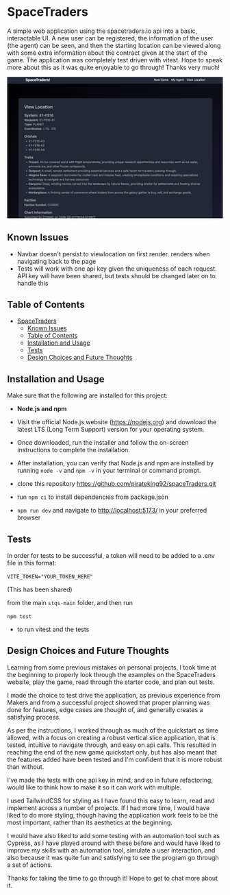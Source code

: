 # SpaceTraders

A simple web application using the spacetraders.io api into a basic, interactable UI.
A new user can be registered, the information of the user (the agent) can be seen, and then the starting location can be viewed along with some extra information about the contract given at the start of the game.
The application was completely test driven with vitest.
Hope to speak more about this as it was quite enjoyable to go through! Thanks very much!

![Screenshot](src/assets/spacetraders.png?raw=true "viewlocation page")

## Known Issues

- Navbar doesn't persist to viewlocation on first render. renders when navigating back to the page
- Tests will work with one api key given the uniqueness of each request. API key will have been shared, but tests should be changed later on to handle this

## Table of Contents

- [SpaceTraders](#spacetraders)
  - [Known Issues](#known-issues)
  - [Table of Contents](#table-of-contents)
  - [Installation and Usage](#installation-and-usage)
  - [Tests](#tests)
  - [Design Choices and Future Thoughts](#design-choices-and-future-thoughts)

## Installation and Usage

Make sure that the following are installed for this project:

- **Node.js and npm**
- Visit the official Node.js website (<https://nodejs.org>) and download the latest LTS (Long Term Support) version for your operating system.
- Once downloaded, run the installer and follow the on-screen instructions to complete the installation.
- After installation, you can verify that Node.js and npm are installed by running `node -v` and `npm -v` in your terminal or command prompt.

- clone this repository <https://github.com/pirateking92/spaceTraders.git>

- run `npm ci` to install dependencies from package.json
- `npm run dev` and navigate to <http://localhost:5173/> in your preferred browser

## Tests

In order for tests to be successful, a token will need to be added to a .env file in this format:

`VITE_TOKEN="YOUR_TOKEN_HERE"`

(This has been shared)

from the main `stqs-main` folder, and then run

`npm test`

- to run vitest and the tests

## Design Choices and Future Thoughts

Learning from some previous mistakes on personal projects, I took time at the beginning to properly look through the examples on the SpaceTraders website, play the game, read through the starter code, and plan out tests.

I made the choice to test drive the application, as previous experience from Makers and from a successful project showed that proper planning was done for features, edge cases are thought of, and generally creates a satisfying process.

As per the instructions, I worked through as much of the quickstart as time allowed, with a focus on creating a robust vertical slice application, that is tested, intuitive to navigate through, and easy on api calls. This resulted in reaching the end of the new game quickstart only, but has also meant that the features added have been tested and I'm confident that it is more robust than without.

I've made the tests with one api key in mind, and so in future refactoring, would like to think how to make it so it can work with multiple.

I used TailwindCSS for styling as I have found this easy to learn, read and implement across a number of projects. If I had more time, I would have liked to do more styling, though having the application work feels to be the most important, rather than its aesthetics at the beginning.

I would have also liked to add some testing with an automation tool such as Cypress, as I have played around with these before and would have liked to improve my skills with an automation tool, simulate a user interaction, and also because it was quite fun and satisfying to see the program go through a set of actions.

Thanks for taking the time to go through it! Hope to get to chat more about it.
